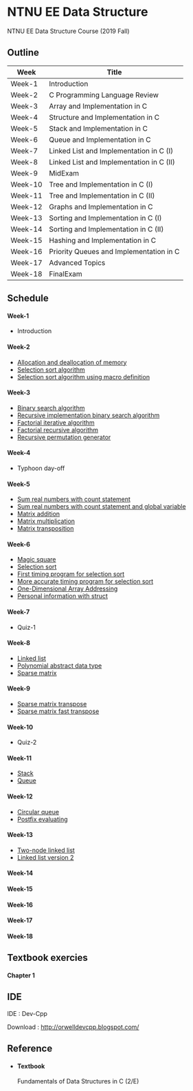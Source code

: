# NTNU EE Data Structure
NTNU EE Data Structure Course (2019 Fall)

## Outline
|Week|Title|
|-|-|
|Week-1|Introduction|
|Week-2|C Programming Language Review|
|Week-3|Array and Implementation in C|
|Week-4|Structure and Implementation in C|
|Week-5|Stack and Implementation in C|
|Week-6|Queue and Implementation in C|
|Week-7|Linked List and Implementation in C (I)|
|Week-8|Linked List and Implementation in C (II)|
|Week-9|MidExam|
|Week-10|Tree and Implementation in C (I)|
|Week-11|Tree and Implementation in C (II)|
|Week-12|Graphs and Implementation in C|
|Week-13|Sorting and Implementation in C (I)|
|Week-14|Sorting and Implementation in C (II)|
|Week-15|Hashing and Implementation in C|
|Week-16|Priority Queues and Implementation in C|
|Week-17|Advanced Topics|
|Week-18|FinalExam|

## Schedule
#### Week-1
* Introduction
#### Week-2
* [Allocation and deallocation of memory](Week-2/Allocation-and-deallocation-of-memory.c)
* [Selection sort algorithm](Week-2/Selection-sort-algorithm.c)
* [Selection sort algorithm using macro definition](Week-2/Selection-sort-algorithm-using-macro-definition.c)
#### Week-3
* [Binary search algorithm](Week-3/Binary-search-algorithm.c)
* [Recursive implementation binary search algorithm](Week-3/Recursive-implementation-binary-search-algorithm.c)
* [Factorial iterative algorithm](Week-3/Factorial-iterative-algorithm.c)
* [Factorial recursive algorithm](Week-3/Factorial-recursive-algorithm.c)
* [Recursive permutation generator](Week-3/Recursive-permutation-generator.c)
#### Week-4
* Typhoon day-off
#### Week-5
* [Sum real numbers with count statement](Week-5/Sum-real-numbers-with-count-statement.c)
* [Sum real numbers with count statement and global variable](Week-5/Sum-real-numbers-with-count-statement-and-global-variable.c)
* [Matrix addition](Week-5/Matrix-addition.c)
* [Matrix multiplication](Week-5/Matrix-multiplication.c)
* [Matrix transposition](Week-5/Matrix-transposition.c)
#### Week-6
* [Magic square](Week-6/Magic-square.c)
* [Selection sort](Week-6/SelectionSort.h)
* [First timing program for selection sort](Week-6/First-timing-program-for-selection-sort.c)
* [More accurate timing program for selection sort](Week-6/More-accurate-timing-program-for-selection-sort.c)
* [One-Dimensional Array Addressing](Week-6/One-Dimensional-Array-Addressing.c)
* [Personal information with struct](Week-6/Personal-information-with-struct.c)
#### Week-7
* Quiz-1
#### Week-8
* [Linked list](Week-8/Linked-list.c)
* [Polynomial abstract data type](Week-8/Polynomial-abstract-data-type.c)
* [Sparse matrix](Week-8/Sparse-matrix.c)
#### Week-9
* [Sparse matrix transpose](Week-9/Sparse-matrix-transpose.c)
* [Sparse matrix fast transpose](Week-9/Sparse-matrix-fast-transpose.c)
#### Week-10
* Quiz-2
#### Week-11
* [Stack](Week-11/Stack.c)
* [Queue](Week-11/Queue.c)
#### Week-12
* [Circular queue](Week-12/Circular-queue.c)
* [Postfix evaluating](Week-12/Postfi-evaluating.c)
#### Week-13
* [Two-node linked list](Week-13/Two-node-linked-list.c)
* [Linked list version 2](Week-13/Linked-list-v2.c)
#### Week-14

#### Week-15

#### Week-16

#### Week-17

#### Week-18

## Textbook exercies
#### Chapter 1
## IDE
IDE : Dev-Cpp

Download : http://orwelldevcpp.blogspot.com/

## Reference
* #### Textbook

    Fundamentals of Data Structures in C (2/E)
